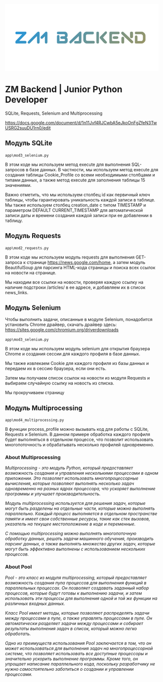 ![](gitcontent/zm_title.png)

# ZM Backend | Junior Python Developer

SQLite, Requests, Selenium and Multiprocessing

https://docs.google.com/document/d/1n11Jvf4RJCwbA5eJkoOnFgZfeN3TwUSRG2suuDU1rn0/edit

## Модуль SQLite

`app\mod3_selenium.py`

В этом коде мы используем метод execute для выполнения SQL-запросов в базе данных. В частности, мы используем метод execute для создания таблицы Cookie_Profile со всеми необходимыми столбцами и типами данных, а также метод execute для заполнения таблицы 15 значениями.

Важно отметить, что мы используем столбец id как первичный ключ таблицы, чтобы гарантировать уникальность каждой записи в таблице. Мы также используем столбец creation_date с типом TIMESTAMP и параметром DEFAULT CURRENT_TIMESTAMP для автоматической записи даты и времени создания каждой записи при ее добавлении в таблицу.

## Модуль Requests

`app\mod2_requests.py`

В этом коде мы используем модуль requests для выполнения GET-запроса к странице https://news.google.com/home, а затем модуль BeautifulSoup для парсинга HTML-кода страницы и поиска всех ссылок на новости на странице.

Мы находим все ссылки на новости, проверяя каждую ссылку на наличие подстроки /articles/ в ее адресе, и добавляем их в список news_links.

## Модуль Selenium

Чтобы выполнить задачи, описанные в модуле Selenium, понадобится установить Chrome драйвер, скачать драйвер здесь: https://sites.google.com/chromium.org/driverdownloads

`app\mod3_selenium.py`

В этом коде мы используем модуль selenium для открытия браузера Chrome и создания сессии для каждого профиля в базе данных.

Мы также извлекаем Cookie для каждого профиля из базы данных и передаем их в сессию браузера, если они есть.

Затем мы получаем список ссылок на новости из модуля Requests и выбираем случайную ссылку на новость из списка.

Мы прокручиваем страницу

## Модуль Multiprocessing

`app\mod4_multiprocessing.py`

В функции process_profile можно вызывать код для работы с SQLite, Requests и Selenium. В данном примере обработка каждого профиля будет выполняться в отдельном процессе, что позволит использовать многопоточность и обрабатывать несколько профилей одновременно.

### About Multiprocessing

*Multiprocessing - это модуль Python, который предоставляет возможность создания и управления несколькими процессами в одном приложении. Это позволяет использовать многопроцессорные вычисления, которые позволяют выполнять несколько задач одновременно на разных ядрах процессора, что ускоряет выполнение программы и улучшает производительность.*

*Модуль multiprocessing используется для решения задач, которые могут быть разделены на отдельные части, которые можно выполнять параллельно. Каждый процесс выполняется в отдельном пространстве памяти и имеет свои собственные ресурсы, такие как стек вызовов, указатель на текущее местоположение в коде и переменные.*

*С помощью multiprocessing можно выполнять многопоточную обработку данных, решать задачи машинного обучения, производить парсинг данных, а также выполнять множество других задач, которые могут быть эффективно выполнены с использованием нескольких процессов.*

### About Pool

*Pool - это класс из модуля multiprocessing, который предоставляет возможность создания пула процессов для выполнения функций в параллельных процессах. Он позволяет создавать заданный набор процессов, которые будут готовы к выполнению задачи, и затем использовать эти процессы для выполнения одной и той же функции на различных входных данных.*

*Класс Pool имеет методы, которые позволяют распределять задачи между процессами в пуле, а также управлять процессами в пуле. Он автоматически разделяет задачи между процессами и собирает результаты выполнения задач в список, который можно легко обработать.*

*Одно из преимуществ использования Pool заключается в том, что он может использоваться для выполнения задач на многопроцессорной системе, что позволяет использовать все доступные процессоры и значительно ускорить выполнение программы. Кроме того, он упрощает написание параллельного кода, поскольку разработчику не нужно самостоятельно заботиться о создании и управлении процессами.*
